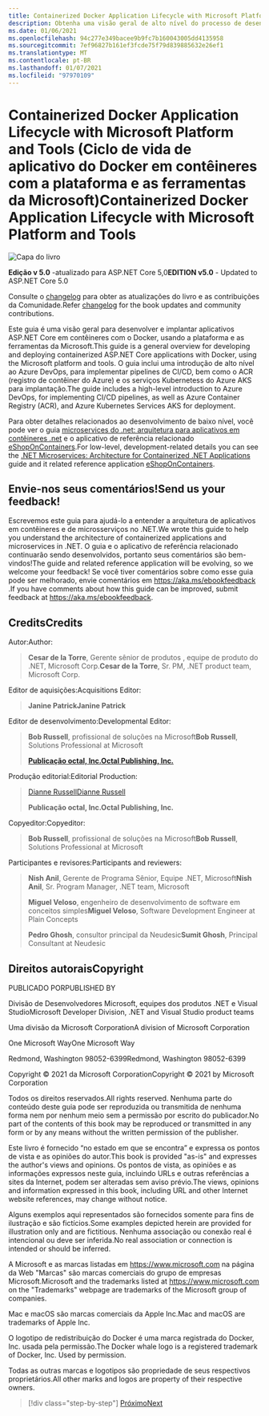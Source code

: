 ```yaml
---
title: Containerized Docker Application Lifecycle with Microsoft Platform and Tools (Ciclo de vida de aplicativo do Docker em contêineres com a plataforma e as ferramentas da Microsoft)
description: Obtenha uma visão geral de alto nível do processo de desenvolvimento e implantação para desenvolver e implantar aplicativos em contêineres com o Docker e a plataforma e as ferramentas da Microsoft.
ms.date: 01/06/2021
ms.openlocfilehash: 94c277e349bacee9b9fc7b160043005dd4135958
ms.sourcegitcommit: 7ef96827b161ef3fcde75f79d839885632e26ef1
ms.translationtype: MT
ms.contentlocale: pt-BR
ms.lasthandoff: 01/07/2021
ms.locfileid: "97970109"
---
```

# <a name="containerized-docker-application-lifecycle-with-microsoft-platform-and-tools"></a><span data-ttu-id="b143a-103">Containerized Docker Application Lifecycle with Microsoft Platform and Tools (Ciclo de vida de aplicativo do Docker em contêineres com a plataforma e as ferramentas da Microsoft)</span><span class="sxs-lookup"><span data-stu-id="b143a-103">Containerized Docker Application Lifecycle with Microsoft Platform and Tools</span></span>

![Capa do livro](./media/devops-book-cover-large-we.png)

<span data-ttu-id="b143a-105">**Edição v 5.0** -atualizado para ASP.NET Core 5,0</span><span class="sxs-lookup"><span data-stu-id="b143a-105">**EDITION v5.0** - Updated to ASP.NET Core 5.0</span></span>

<span data-ttu-id="b143a-106">Consulte o [changelog](https://aka.ms/DockerLifecycleEbookChangelog) para obter as atualizações do livro e as contribuições da Comunidade.</span><span class="sxs-lookup"><span data-stu-id="b143a-106">Refer [changelog](https://aka.ms/DockerLifecycleEbookChangelog) for the book updates and community contributions.</span></span>

<span data-ttu-id="b143a-107">Este guia é uma visão geral para desenvolver e implantar aplicativos ASP.NET Core em contêineres com o Docker, usando a plataforma e as ferramentas da Microsoft.</span><span class="sxs-lookup"><span data-stu-id="b143a-107">This guide is a general overview for developing and deploying containerized ASP.NET Core applications with Docker, using the Microsoft platform and tools.</span></span> <span data-ttu-id="b143a-108">O guia inclui uma introdução de alto nível ao Azure DevOps, para implementar pipelines de CI/CD, bem como o ACR (registro de contêiner do Azure) e os serviços Kubernetess do Azure AKS para implantação.</span><span class="sxs-lookup"><span data-stu-id="b143a-108">The guide includes a high-level introduction to Azure DevOps, for implementing CI/CD pipelines, as well as Azure Container Registry (ACR), and Azure Kubernetes Services AKS for deployment.</span></span>

<span data-ttu-id="b143a-109">Para obter detalhes relacionados ao desenvolvimento de baixo nível, você pode ver o guia [microservices do .net: arquitetura para aplicativos em contêineres .net](../microservices/index.md) e o aplicativo de referência relacionado [eShopOnContainers](https://github.com/dotnet-architecture/eShopOnContainers).</span><span class="sxs-lookup"><span data-stu-id="b143a-109">For low-level, development-related details you can see the [.NET Microservices: Architecture for Containerized .NET Applications](../microservices/index.md) guide and it related reference application [eShopOnContainers](https://github.com/dotnet-architecture/eShopOnContainers).</span></span>

## <a name="send-us-your-feedback"></a><span data-ttu-id="b143a-110">Envie-nos seus comentários!</span><span class="sxs-lookup"><span data-stu-id="b143a-110">Send us your feedback!</span></span>

<span data-ttu-id="b143a-111">Escrevemos este guia para ajudá-lo a entender a arquitetura de aplicativos em contêineres e de microsserviços no .NET.</span><span class="sxs-lookup"><span data-stu-id="b143a-111">We wrote this guide to help you understand the architecture of containerized applications and microservices in .NET.</span></span> <span data-ttu-id="b143a-112">O guia e o aplicativo de referência relacionado continuarão sendo desenvolvidos, portanto seus comentários são bem-vindos!</span><span class="sxs-lookup"><span data-stu-id="b143a-112">The guide and related reference application will be evolving, so we welcome your feedback!</span></span> <span data-ttu-id="b143a-113">Se você tiver comentários sobre como esse guia pode ser melhorado, envie comentários em <https://aka.ms/ebookfeedback> .</span><span class="sxs-lookup"><span data-stu-id="b143a-113">If you have comments about how this guide can be improved, submit feedback at <https://aka.ms/ebookfeedback>.</span></span>

## <a name="credits"></a><span data-ttu-id="b143a-114">Credits</span><span class="sxs-lookup"><span data-stu-id="b143a-114">Credits</span></span>

<span data-ttu-id="b143a-115">Autor:</span><span class="sxs-lookup"><span data-stu-id="b143a-115">Author:</span></span>

> <span data-ttu-id="b143a-116">**Cesar de la Torre**, Gerente sênior de produtos , equipe de produto do .NET, Microsoft Corp.</span><span class="sxs-lookup"><span data-stu-id="b143a-116">**Cesar de la Torre**, Sr. PM, .NET product team, Microsoft Corp.</span></span>

<span data-ttu-id="b143a-117">Editor de aquisições:</span><span class="sxs-lookup"><span data-stu-id="b143a-117">Acquisitions Editor:</span></span>

> <span data-ttu-id="b143a-118">**Janine Patrick**</span><span class="sxs-lookup"><span data-stu-id="b143a-118">**Janine Patrick**</span></span>

<span data-ttu-id="b143a-119">Editor de desenvolvimento:</span><span class="sxs-lookup"><span data-stu-id="b143a-119">Developmental Editor:</span></span>

> <span data-ttu-id="b143a-120">**Bob Russell**, profissional de soluções na Microsoft</span><span class="sxs-lookup"><span data-stu-id="b143a-120">**Bob Russell**, Solutions Professional at Microsoft</span></span>
>
> [<span data-ttu-id="b143a-121">**Publicação octal, Inc.**</span><span class="sxs-lookup"><span data-stu-id="b143a-121">**Octal Publishing, Inc.**</span></span>](http://www.octalpub.com/)

<span data-ttu-id="b143a-122">Produção editorial:</span><span class="sxs-lookup"><span data-stu-id="b143a-122">Editorial Production:</span></span>

> [<span data-ttu-id="b143a-123">Dianne Russell</span><span class="sxs-lookup"><span data-stu-id="b143a-123">Dianne Russell</span></span>](http://www.octalpub.com/)
>
> <span data-ttu-id="b143a-124">**Publicação octal, Inc.**</span><span class="sxs-lookup"><span data-stu-id="b143a-124">**Octal Publishing, Inc.**</span></span>

<span data-ttu-id="b143a-125">Copyeditor:</span><span class="sxs-lookup"><span data-stu-id="b143a-125">Copyeditor:</span></span>

> <span data-ttu-id="b143a-126">**Bob Russell**, profissional de soluções na Microsoft</span><span class="sxs-lookup"><span data-stu-id="b143a-126">**Bob Russell**, Solutions Professional at Microsoft</span></span>

<span data-ttu-id="b143a-127">Participantes e revisores:</span><span class="sxs-lookup"><span data-stu-id="b143a-127">Participants and reviewers:</span></span>

> <span data-ttu-id="b143a-128">**Nish Anil**, Gerente de Programa Sênior, Equipe .NET, Microsoft</span><span class="sxs-lookup"><span data-stu-id="b143a-128">**Nish Anil**, Sr. Program Manager, .NET team, Microsoft</span></span>
>
> <span data-ttu-id="b143a-129">**Miguel Veloso**, engenheiro de desenvolvimento de software em conceitos simples</span><span class="sxs-lookup"><span data-stu-id="b143a-129">**Miguel Veloso**, Software Development Engineer at Plain Concepts</span></span>
>
> <span data-ttu-id="b143a-130">**Pedro Ghosh**, consultor principal da Neudesic</span><span class="sxs-lookup"><span data-stu-id="b143a-130">**Sumit Ghosh**, Principal Consultant at Neudesic</span></span>

## <a name="copyright"></a><span data-ttu-id="b143a-131">Direitos autorais</span><span class="sxs-lookup"><span data-stu-id="b143a-131">Copyright</span></span>

<span data-ttu-id="b143a-132">PUBLICADO POR</span><span class="sxs-lookup"><span data-stu-id="b143a-132">PUBLISHED BY</span></span>

<span data-ttu-id="b143a-133">Divisão de Desenvolvedores Microsoft, equipes dos produtos .NET e Visual Studio</span><span class="sxs-lookup"><span data-stu-id="b143a-133">Microsoft Developer Division, .NET and Visual Studio product teams</span></span>

<span data-ttu-id="b143a-134">Uma divisão da Microsoft Corporation</span><span class="sxs-lookup"><span data-stu-id="b143a-134">A division of Microsoft Corporation</span></span>

<span data-ttu-id="b143a-135">One Microsoft Way</span><span class="sxs-lookup"><span data-stu-id="b143a-135">One Microsoft Way</span></span>

<span data-ttu-id="b143a-136">Redmond, Washington 98052-6399</span><span class="sxs-lookup"><span data-stu-id="b143a-136">Redmond, Washington 98052-6399</span></span>

<span data-ttu-id="b143a-137">Copyright &copy; 2021 da Microsoft Corporation</span><span class="sxs-lookup"><span data-stu-id="b143a-137">Copyright &copy; 2021 by Microsoft Corporation</span></span>

<span data-ttu-id="b143a-138">Todos os direitos reservados.</span><span class="sxs-lookup"><span data-stu-id="b143a-138">All rights reserved.</span></span> <span data-ttu-id="b143a-139">Nenhuma parte do conteúdo deste guia pode ser reproduzida ou transmitida de nenhuma forma nem por nenhum meio sem a permissão por escrito do publicador.</span><span class="sxs-lookup"><span data-stu-id="b143a-139">No part of the contents of this book may be reproduced or transmitted in any form or by any means without the written permission of the publisher.</span></span>

<span data-ttu-id="b143a-140">Este livro é fornecido “no estado em que se encontra” e expressa os pontos de vista e as opiniões do autor.</span><span class="sxs-lookup"><span data-stu-id="b143a-140">This book is provided "as-is" and expresses the author's views and opinions.</span></span> <span data-ttu-id="b143a-141">Os pontos de vista, as opiniões e as informações expressos neste guia, incluindo URLs e outras referências a sites da Internet, podem ser alteradas sem aviso prévio.</span><span class="sxs-lookup"><span data-stu-id="b143a-141">The views, opinions and information expressed in this book, including URL and other Internet website references, may change without notice.</span></span>

<span data-ttu-id="b143a-142"> Alguns exemplos aqui representados são fornecidos somente para fins de ilustração e são fictícios.</span><span class="sxs-lookup"><span data-stu-id="b143a-142">Some examples depicted herein are provided for illustration only and are fictitious.</span></span> <span data-ttu-id="b143a-143">Nenhuma associação ou conexão real é intencional ou deve ser inferida.</span><span class="sxs-lookup"><span data-stu-id="b143a-143">No real association or connection is intended or should be inferred.</span></span>

<span data-ttu-id="b143a-144">A Microsoft e as marcas listadas em <https://www.microsoft.com> na página da Web "Marcas" são marcas comerciais do grupo de empresas Microsoft.</span><span class="sxs-lookup"><span data-stu-id="b143a-144">Microsoft and the trademarks listed at <https://www.microsoft.com> on the "Trademarks" webpage are trademarks of the Microsoft group of companies.</span></span>

<span data-ttu-id="b143a-145">Mac e macOS são marcas comerciais da Apple Inc.</span><span class="sxs-lookup"><span data-stu-id="b143a-145">Mac and macOS are trademarks of Apple Inc.</span></span>

<span data-ttu-id="b143a-146">O logotipo de redistribuição do Docker é uma marca registrada do Docker, Inc. usada pela permissão.</span><span class="sxs-lookup"><span data-stu-id="b143a-146">The Docker whale logo is a registered trademark of Docker, Inc. Used by permission.</span></span>

<span data-ttu-id="b143a-147">Todas as outras marcas e logotipos são propriedade de seus respectivos proprietários.</span><span class="sxs-lookup"><span data-stu-id="b143a-147">All other marks and logos are property of their respective owners.</span></span>

>[!div class="step-by-step"]
>[<span data-ttu-id="b143a-148">Próximo</span><span class="sxs-lookup"><span data-stu-id="b143a-148">Next</span></span>](introduction-to-containers-and-docker.md)
